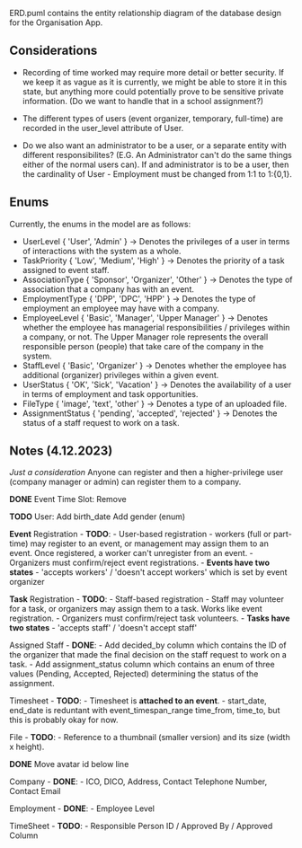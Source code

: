 ERD.puml contains the entity relationship diagram of the database design for the Organisation App.

## Considerations
- Recording of time worked may require more detail or better security. If we keep it as vague as it is currently, we might be able to store it in this state, but anything more could potentially prove to be sensitive private information. (Do we want to handle that in a school assignment?)

- The different types of users (event organizer, temporary, full-time) are recorded in the user_level attribute of User.

- Do we also want an administrator to be a user, or a separate entity with different responsibilites? (E.G. An Administrator can't do the same things either of the normal users can). If and administrator is to be a user, then the cardinality of User - Employment must be changed from 1:1 to 1:{0,1}.

## Enums
Currently, the enums in the model are as follows:
- UserLevel { 'User', 'Admin' } -> Denotes the privileges of a user in terms of interactions with the system as a whole.
- TaskPriority { 'Low', 'Medium', 'High' } -> Denotes the priority of a task assigned to event staff.
- AssociationType { 'Sponsor', 'Organizer', 'Other' } -> Denotes the type of association that a company has with an event.
- EmploymentType { 'DPP', 'DPC', 'HPP' } -> Denotes the type of employment an employee may have with a company.
- EmployeeLevel { 'Basic', 'Manager', 'Upper Manager' } -> Denotes whether the employee has managerial responsibilities / privileges within a company, or not. The Upper Manager role represents the overall responsible person (people) that take care of the company in the system.
- StaffLevel { 'Basic', 'Organizer' } -> Denotes whether the employee has additional (organizer) privileges within a given event.
- UserStatus { 'OK', 'Sick', 'Vacation' } -> Denotes the availability of a user in terms of employment and task opportunities.
- FileType { 'image', 'text', 'other' } -> Denotes a type of an uploaded file.
- AssignmentStatus { 'pending', 'accepted', 'rejected' } -> Denotes the status of a staff request to work on a task.

## Notes (4.12.2023)
*Just a consideration*
Anyone can register and then a higher-privilege user (company manager or admin) can register them to a company.

**DONE**
Event Time Slot: Remove

**TODO**
User: Add birth_date
      Add gender (enum)
      

**Event** Registration - **TODO**:
    - User-based registration - workers (full or part-time) may register to an event, or management may assign them to an event. Once registered, a worker can't unregister from an event.
    - Organizers must confirm/reject event registrations.
    - **Events have two states** - 'accepts workers' / 'doesn't accept workers' which is set by event organizer

**Task** Registration - **TODO**:
    - Staff-based registration - Staff may volunteer for a task, or organizers may assign them to a task. Works like event registration. 
    - Organizers must confirm/reject task volunteers.
    - **Tasks have two states** - 'accepts staff' / 'doesn't accept staff'
    
Assigned Staff - **DONE**:
    - Add decided_by column which contains the ID of the organizer that made the final decision on the staff request to work on a task.
    - Add assignment_status column which contains an enum of three values (Pending, Accepted, Rejected) determining the status of the assignment.

Timesheet - **TODO**:
    - Timesheet is **attached to an event**.
    - start_date, end_date is reduntant with event_timespan_range time_from, time_to, but this is probably okay for now.

File - **TODO**:
    - Reference to a thumbnail (smaller version) and its size (width x height).

**DONE**
Move avatar id below line


Company - **DONE**:
    - ICO, DICO, Address, Contact Telephone Number, Contact Email


Employment - **DONE**:
    - Employee Level <BIGBOSS>

TimeSheet - **TODO**: 
    - Responsible Person ID / Approved By / Approved Column